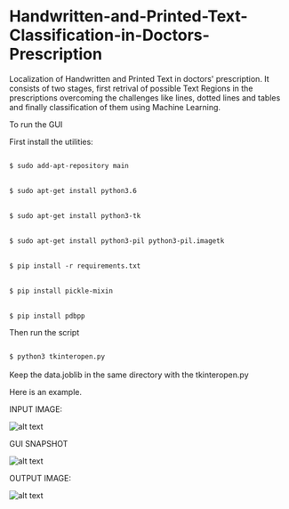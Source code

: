 # Handwritten-and-Printed-Text-Classification-in-Doctors-Prescription
Localization of Handwritten and Printed Text in doctors' prescription. It consists of two stages, first retrival of possible Text Regions in the prescriptions overcoming the challenges like lines, dotted lines and tables and finally classification of them using Machine Learning.

To run the GUI

First install the utilities:

<code>
$ sudo add-apt-repository main
</code>
<br>
<code>
$ sudo apt-get install python3.6
</code>
<br>
<code>
$ sudo apt-get install python3-tk
</code>
<br>
<code>
$ sudo apt-get install python3-pil python3-pil.imagetk
</code>
<br>
<code>
$ pip install -r requirements.txt
</code>
<br>
<code>
$ pip install pickle-mixin
</code>
<br>
<code>
$ pip install pdbpp
</code>

Then run the script

<code>
$ python3 tkinteropen.py
</code>
<br>
Keep the data.joblib in the same directory with the tkinteropen.py

Here is an example.

INPUT IMAGE:

![alt text](https://github.com/djdhar/Handwritten-and-Printed-Text-Classification-in-Doctors-Prescription/blob/master/sample12.jpg)

GUI SNAPSHOT

![alt text](https://github.com/djdhar/Handwritten-and-Printed-Text-Classification-in-Doctors-Prescription/blob/master/dj_.png)

OUTPUT IMAGE:

![alt text](https://github.com/djdhar/Handwritten-and-Printed-Text-Classification-in-Doctors-Prescription/blob/master/guguyg.png)

